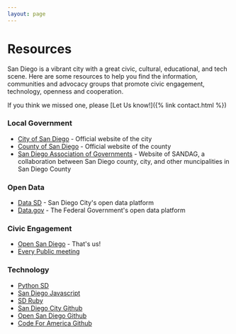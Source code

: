 ```yaml
---
layout: page
---
```


# Resources

San Diego is a vibrant city with a great civic, cultural, educational, and tech scene. Here are some resources to help you find the information, communities and advocacy groups that promote civic engagement, technology, openness and cooperation.

If you think we missed one, please [Let Us know!]({% link contact.html %})

### Local Government

* [City of San Diego](https://www.sandiego.gov/) - Official website of the city
* [County of San Diego](https://www.sandiegocounty.gov/) - Official website of the county
* [San Diego Association of Governments](https://www.sandag.org/) -  Website of SANDAG, a collaboration between San Diego county, city, and other muncipalities in San Diego County

### Open Data

* [Data SD](https://data.sandiego.gov/) - San Diego City's open data platform
* [Data.gov](https://data.gov/) - The Federal Government's open data platform

### Civic Engagement

* [Open San Diego](https://opensandiego.org) - That's us!
* [Every Public meeting](https://www.everypublicmeeting.com/)

### Technology

* [Python SD](http://www.pythonsd.org/index.html)
* [San Diego Javascript](https://www.sandiegojs.org/)
* [SD Ruby](https://sdruby.org)
* [San Diego City Github](https://github.com/cityofsandiego)
* [Open San Diego Github](https://github.com/opensandiego)
* [Code For America Github](https://github.com/codeforamerica)



